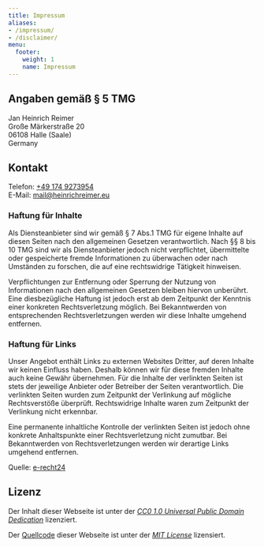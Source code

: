 ```yaml
---
title: Impressum
aliases:
- /impressum/
- /disclaimer/
menu:
  footer:
    weight: 1
    name: Impressum
---
```


## Angaben gemäß § 5 TMG
Jan Heinrich Reimer  
Große Märkerstraße 20  
06108 Halle (Saale)  
Germany

## Kontakt
Telefon: [+49 174 9273954](tel:+491749273954)  
E-Mail: [mail@heinrichreimer.eu](mailto:mail@heinrichreimer.eu)

### Haftung für Inhalte
Als Diensteanbieter sind wir gemäß § 7 Abs.1 TMG 
für eigene Inhalte auf diesen Seiten nach den allgemeinen Gesetzen verantwortlich.
Nach §§ 8 bis 10 TMG sind wir als Diensteanbieter jedoch nicht verpflichtet, 
übermittelte oder gespeicherte fremde Informationen zu überwachen oder nach Umständen zu forschen, 
die auf eine rechtswidrige Tätigkeit hinweisen.

Verpflichtungen zur Entfernung oder Sperrung der Nutzung von Informationen 
nach den allgemeinen Gesetzen bleiben hiervon unberührt. 
Eine diesbezügliche Haftung ist jedoch erst ab dem Zeitpunkt der Kenntnis einer konkreten Rechtsverletzung möglich. 
Bei Bekanntwerden von entsprechenden Rechtsverletzungen werden wir diese Inhalte umgehend entfernen.

### Haftung für Links
Unser Angebot enthält Links zu externen Websites Dritter, auf deren Inhalte wir keinen Einfluss haben. 
Deshalb können wir für diese fremden Inhalte auch keine Gewähr übernehmen. 
Für die Inhalte der verlinkten Seiten ist stets der jeweilige Anbieter oder Betreiber der Seiten verantwortlich. 
Die verlinkten Seiten wurden zum Zeitpunkt der Verlinkung auf mögliche Rechtsverstöße überprüft. 
Rechtswidrige Inhalte waren zum Zeitpunkt der Verlinkung nicht erkennbar.

Eine permanente inhaltliche Kontrolle der verlinkten Seiten 
ist jedoch ohne konkrete Anhaltspunkte einer Rechtsverletzung nicht zumutbar. 
Bei Bekanntwerden von Rechtsverletzungen werden wir derartige Links umgehend entfernen.

Quelle: [e-recht24](https://www.e-recht24.de)

## Lizenz <a name="license"/>

Der Inhalt dieser Webseite ist unter der 
[_CC0 1.0 Universal Public Domain Dedication_](http://creativecommons.org/publicdomain/zero/1.0/)
lizenziert.

Der [Quellcode](https://github.com/heinrichreimer/portfolio) dieser Webseite ist unter der 
[_MIT License_](https://opensource.org/licenses/MIT)
lizensiert.
